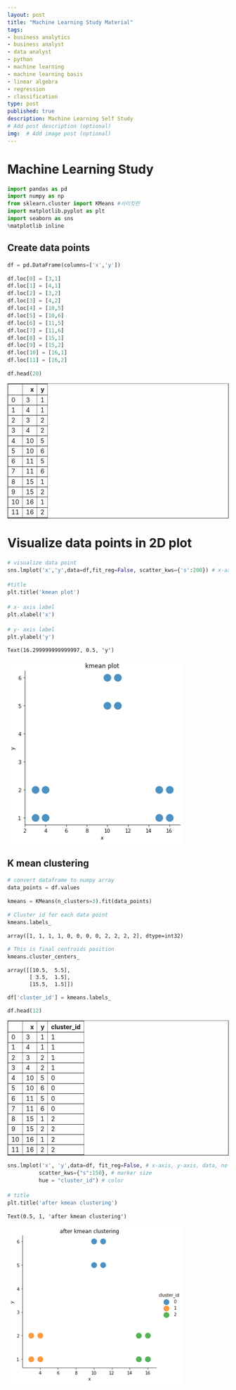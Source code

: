 ```yaml
---
layout: post
title: "Machine Learning Study Material"
tags:
- business analytics 
- business analyst
- data analyst
- python
- machine learning 
- machine learning basis 
- linear algebra 
- regression
- classification 
type: post
published: true
description: Machine Learning Self Study
# Add post description (optional)
img:  # Add image post (optional)
---
```





# Machine Learning Study 



```python
import pandas as pd
import numpy as np
from sklearn.cluster import KMeans #사이킷런
import matplotlib.pyplot as plt
import seaborn as sns
%matplotlib inline
```

## Create data points 


```python
df = pd.DataFrame(columns=['x','y'])
```


```python
df.loc[0] = [3,1]
df.loc[1] = [4,1]
df.loc[2] = [3,2]
df.loc[3] = [4,2]
df.loc[4] = [10,5]
df.loc[5] = [10,6]
df.loc[6] = [11,5]
df.loc[7] = [11,6]
df.loc[8] = [15,1]
df.loc[9] = [15,2]
df.loc[10] = [16,1]
df.loc[11] = [16,2]
```


```python
df.head(20)
```




<div>
<style scoped>
    .dataframe tbody tr th:only-of-type {
        vertical-align: middle;
    }

    .dataframe tbody tr th {
        vertical-align: top;
    }

    .dataframe thead th {
        text-align: right;
    }
</style>
<table border="1" class="dataframe">
  <thead>
    <tr style="text-align: right;">
      <th></th>
      <th>x</th>
      <th>y</th>
    </tr>
  </thead>
  <tbody>
    <tr>
      <td>0</td>
      <td>3</td>
      <td>1</td>
    </tr>
    <tr>
      <td>1</td>
      <td>4</td>
      <td>1</td>
    </tr>
    <tr>
      <td>2</td>
      <td>3</td>
      <td>2</td>
    </tr>
    <tr>
      <td>3</td>
      <td>4</td>
      <td>2</td>
    </tr>
    <tr>
      <td>4</td>
      <td>10</td>
      <td>5</td>
    </tr>
    <tr>
      <td>5</td>
      <td>10</td>
      <td>6</td>
    </tr>
    <tr>
      <td>6</td>
      <td>11</td>
      <td>5</td>
    </tr>
    <tr>
      <td>7</td>
      <td>11</td>
      <td>6</td>
    </tr>
    <tr>
      <td>8</td>
      <td>15</td>
      <td>1</td>
    </tr>
    <tr>
      <td>9</td>
      <td>15</td>
      <td>2</td>
    </tr>
    <tr>
      <td>10</td>
      <td>16</td>
      <td>1</td>
    </tr>
    <tr>
      <td>11</td>
      <td>16</td>
      <td>2</td>
    </tr>
  </tbody>
</table>
</div>



# Visualize data points in 2D plot


```python
# visualize data point 
sns.lmplot('x','y',data=df,fit_reg=False, scatter_kws={'s':200}) # x-axis, y-axis, data, no line, marker size 

#title 
plt.title('kmean plot')

# x- axis label 
plt.xlabel('x')

# y- axis label 
plt.ylabel('y')
```




    Text(16.299999999999997, 0.5, 'y')



<img src="/assets/img/output_6_1.png" width="400" />


## K mean clustering 


```python
# convert dataframe to numpy array
data_points = df.values
```


```python
kmeans = KMeans(n_clusters=3).fit(data_points)
```


```python
# Cluster id for each data point 
kmeans.labels_
```




    array([1, 1, 1, 1, 0, 0, 0, 0, 2, 2, 2, 2], dtype=int32)




```python
# This is final centroids position
kmeans.cluster_centers_
```




    array([[10.5,  5.5],
           [ 3.5,  1.5],
           [15.5,  1.5]])




```python
df['cluster_id'] = kmeans.labels_
```


```python
df.head(12)
```




<div>
<style scoped>
    .dataframe tbody tr th:only-of-type {
        vertical-align: middle;
    }

    .dataframe tbody tr th {
        vertical-align: top;
    }

    .dataframe thead th {
        text-align: right;
    }
</style>
<table border="1" class="dataframe">
  <thead>
    <tr style="text-align: right;">
      <th></th>
      <th>x</th>
      <th>y</th>
      <th>cluster_id</th>
    </tr>
  </thead>
  <tbody>
    <tr>
      <td>0</td>
      <td>3</td>
      <td>1</td>
      <td>1</td>
    </tr>
    <tr>
      <td>1</td>
      <td>4</td>
      <td>1</td>
      <td>1</td>
    </tr>
    <tr>
      <td>2</td>
      <td>3</td>
      <td>2</td>
      <td>1</td>
    </tr>
    <tr>
      <td>3</td>
      <td>4</td>
      <td>2</td>
      <td>1</td>
    </tr>
    <tr>
      <td>4</td>
      <td>10</td>
      <td>5</td>
      <td>0</td>
    </tr>
    <tr>
      <td>5</td>
      <td>10</td>
      <td>6</td>
      <td>0</td>
    </tr>
    <tr>
      <td>6</td>
      <td>11</td>
      <td>5</td>
      <td>0</td>
    </tr>
    <tr>
      <td>7</td>
      <td>11</td>
      <td>6</td>
      <td>0</td>
    </tr>
    <tr>
      <td>8</td>
      <td>15</td>
      <td>1</td>
      <td>2</td>
    </tr>
    <tr>
      <td>9</td>
      <td>15</td>
      <td>2</td>
      <td>2</td>
    </tr>
    <tr>
      <td>10</td>
      <td>16</td>
      <td>1</td>
      <td>2</td>
    </tr>
    <tr>
      <td>11</td>
      <td>16</td>
      <td>2</td>
      <td>2</td>
    </tr>
  </tbody>
</table>
</div>




```python
sns.lmplot('x', 'y',data=df, fit_reg=False, # x-axis, y-axis, data, no line
          scatter_kws={"s":150}, # marker size 
          hue = "cluster_id") # color

# title 
plt.title('after kmean clustering')
```




    Text(0.5, 1, 'after kmean clustering')




<img src="/assets/img/output_14_1.png" width="400" />


